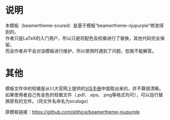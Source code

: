 # 说明
本模板（beamertheme-scured）是基于模板“beamertheme-njupurple”修改得到的。  
作者只是LaTeX的入门用户，所以只是将配色及校徽进行了替换，其他代码完全保留。  
而且作者并不会对该模板进行维护，所以使用时遇到了问题，恕我不能解答。

# 其他
模板文件中的校徽是从川大官网上提供的[VIS手册](http://www.scu.edu.cn/portal2013/gk/bs/vis/I08060407index_1.htm)中提取出来的，并不算很清晰。  
如果使用者自己有金色的校徽文件（.pdf、.eps、.png等格式均可），可以自行替换原有的文件。（将文件名命名为sculogo）

原模板链接：https://github.com/slithice/beamertheme-njupurple
